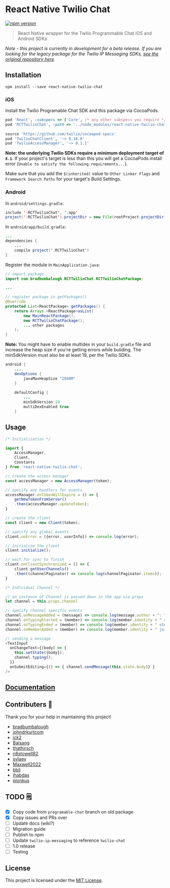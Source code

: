 # React Native Twilio Chat
[![npm version](https://badge.fury.io/js/react-native-twilio-chat.svg)](https://badge.fury.io/js/react-native-twilio-chat)

>React Native wrapper for the Twilio Programmable Chat iOS and Android SDKs

*Note - this project is currently in development for a beta release. If you are looking for the legacy package for the Twilio IP Messaging SDKs, [see the original repository here](https://github.com/ccm-innovation/react-native-twilio-ip-messaging).*

## Installation
```
npm install --save react-native-twilio-chat
```

### iOS
Install the Twilio Programable Chat SDK and this package via CocoaPods.

```ruby
pod 'React', :subspecs => ['Core', /* any other subspecs you require */], :path => '../node_modules/react-native'
pod 'RCTTwilioChat', :path => '../node_modules/react-native-twilio-chat/ios'
  
source 'https://github.com/twilio/cocoapod-specs'
pod 'TwilioChatClient', '~> 0.16.0'
pod 'TwilioAccessManager', '~> 0.1.1'
```
**Note: the underlying Twilio SDKs require a minimum deployment target of `8.1`**. If your project's target is less than this you will get a CocoaPods install error (`Unable to satisfy the following requirements...`).

Make sure that you add the `$(inherited)` value to `Other Linker Flags` and `Framework Search Paths` for your target's Build Settings.
            
### Android
In `android/settings.gradle`:

```java
include ':RCTTwilioChat', ':app'
project(':RCTTwilioChat').projectDir = new File(rootProject.projectDir, '../node_modules/react-native-twilio-chat/android')
```

In `android/app/build.gradle`:
```java
...
dependencies {
    ...
    compile project(':RCTTwilioChat')
}

```

Register the module in `MainApplication.java`:
```Java
// import package
import com.bradbumbalough.RCTTwilioChat.RCTTwilioChatPackage;

...

// register package in getPackages()
@Override
protected List<ReactPackage> getPackages() {
    return Arrays.<ReactPackage>asList(
        new MainReactPackage(),
        new RCTTwilioChatPackage(),
        ... other packages
    );
}
```

**Note:** You might have to enable multidex in your `build.gradle` file and increase the heap size if you're getting errors while buliding. The minSdkVersion must also be at least 19, per the Twilio SDKs. 

```java
android {
    ....
    dexOptions {
        javaMaxHeapSize "2048M"
    }
    
    defaultConfig {
        ...
        minSdkVersion 19
        multiDexEnabled true
    }
```

## Usage
```javascript
/* Initialization */

import {
    AccessManager,
    Client,
    Constants
} from 'react-native-twilio-chat';

// create the access manager
const accessManager = new AccessManager(token);

// specify any handlers for events
accessManager.onTokenWillExpire = () => {
    getNewTokenFromServer()
    .then(accessManager.updateToken);
}

// create the client
const client = new Client(token);

// specify any global events
client.onError = ({error, userInfo}) => console.log(error);

// initialize the client
client.initialize();

// wait for sync to finish
client.onClientSynchronized = () => {
    client.getUserChannels()
    .then((channelPaginator) => console.log(channelPaginator.items));
}

/* Individual Channel */

// an instance of Channel is passed down in the app via props
let channel = this.props.channel

// specify channel specific events
channel.onMessageAdded = (message) => console.log(message.author + ": " + message.body);
channel.onTypingStarted = (member) => console.log(member.identity + " started typing...");
channel.onTypingEnded = (member) => console.log(member.identity + " stopped typing...");
channel.onMemberAdded = (member) => console.log(member.identity + " joined " + channel.friendlyName);

// sending a message
<TextInput 
  onChangeText={(body) => {
    this.setState({body});
    channel.typing();
  }}
  onSubmitEditing={() => { channel.sendMessage(this.state.body)} }
/>
````

## [Documentation](docs)

## Contributers 🍻
Thank you for your help in maintaining this project!
- [bradbumbalough](https://github.com/bradbumbalough)
- [johndrkurtcom](https://github.com/johndrkurtcom)
- [jck2](https://github.com/jck2)
- [Baisang](https://github.com/Baisang)
- [thathirsch](https://github.com/thathirsch)
- [n8stowell82](https://github.com/n8stowell82)
- [svlaev](https://github.com/svlaev)
- [Maxwell2022](https://github.com/Maxwell2022)
- [bbil](https://github.com/bbil)
- [jhabdas](https://github.com/jhabdas)
- [plonkus](https://github.com/plonkus)

## TODO 🗒
 * [x] Copy code from `programable-chat` branch on old package
 * [x] Copy issues and PRs over
 * [ ] Update docs (wiki?)
 * [ ] Migration guide
 * [ ] Publish to npm
 * [ ] Update `twilio-ip-messaging` to reference `twilio-chat`
 * [ ] 1.0 release
 * [ ] Testing

## License
This project is licensed under the [MIT License](LICENSE).

